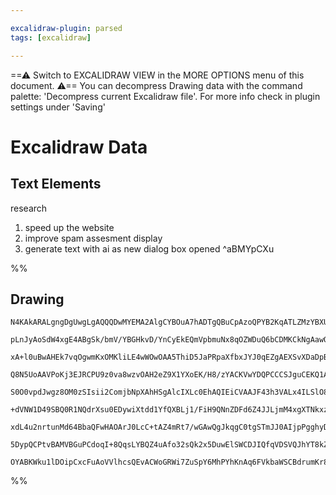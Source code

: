 ```yaml
---

excalidraw-plugin: parsed
tags: [excalidraw]

---
```

==⚠  Switch to EXCALIDRAW VIEW in the MORE OPTIONS menu of this document. ⚠== You can decompress Drawing data with the command palette: 'Decompress current Excalidraw file'. For more info check in plugin settings under 'Saving'


# Excalidraw Data
## Text Elements
research 

1. speed up the website 
2. improve spam assesment display 
3. generate text with ai as new dialog box opened ^aBMYpCXu

%%
## Drawing
```compressed-json
N4KAkARALgngDgUwgLgAQQQDwMYEMA2AlgCYBOuA7hADTgQBuCpAzoQPYB2KqATLZMzYBXUtiRoIACyhQ4zZAHoFAc0JRJQgEYA6bGwC2CgF7N6hbEcK4OCtptbErHALRY8RMpWdx8Q1TdIEfARcZgRmBShcZQUebQA2bQB2GjoghH0EDihmbgBtcDBQMBKIEm4IXAAhAFkATTgAYQANIVSSyFhECqgsKHbSzG5nePiAFn5SmGGeeIBWbR4AZjGl

pLnJyAoSdW4xgE4ABgSk/bmV/YBGHkvD/YnCyEkEQmVpbmuNx8qOZWDuQ6bCDMKCkNgAawQjTY+DYpAqAGJLghkciBpBNLhsODlGChBxiNDYfCJKDrMw4LhAtl0RAAGaEfD4ADKsH+EkEHlpILBkIA6jtJNw+N8eRCEKyYOz0JzykC8W8OOFcmhLkC2JTsGppqrDoDvrjhHAAJLEFWoPIAXSBdPImVN3A4QiZQMIBKwFVwh1peIJSuY5qdLtFCAQ

xA+l0uBwAHEk7vqOgwmKxOMKliLE4wWOwOAA5ThiD5JaPRpaXfbxJYJ0qEZgAEXSvXDaDpBDCQM0wgJAFFgplsuarUChHBiLgm0WLklp/EeLM1d9Ydiw9xW/h299eph+hJAmEqdhJKgADocU+XbSoCmh4ioEeodQIVAUBD2NRP09xVCEfRwMGMK9KX0VBQjCZh+ygVBHApfBcBgE8OCWS9lCyJhxyfLdIO2dQQMIEDmFQJUKCgqxYWUVBO0wVANV

Q8N5UoAAVPoKj3EJRCPU9z0va8wzvOAH2eZ9X1YXoEK/H8/zYACKVwYDQPCCCSJguCEKQ1AUKVchRMw581CPXA8NCQiEGIxwCDYcjKOoxAlTo746U4KBmUIIxxF4atIAc7IADFZMZHVUC+RNMIAQSIZQuAkYI6X6IEsygcwCDC15IvQKANVpPRsgMzSHTQIN8HVUhXjdAgmO3FjwjYw8EK4wCbz4gSnxfN9RM/S8JP/J8ZLkgMFKySDoJ8FTTzUj

S0O0vpdJwgz8OM0zSIsii2ComjbNpXAhHSgAlcIXLc0EhAQIEiCVAAJF43h3VALx4ILSlO8FHWdfBCgAX0mYoa2bdAAHkAEcAEU4HLMLaS6NzoGYoEhjQEYkjGBJ4kOZY7tWe5ziBALnGWfZtGjOY5jGeJY3urZBW4aMgWeV53jQO6gWsP43I84FQXFIk4URVEUSQDssRxX1CRhLnSXIDgZOpWL7MZFk2Uh2U7MTMV+Qp+mgRViV5YqRWfWERVlQ

+dVNW1D49SBQ0R1NQdrXsu0EDywiXtdd1YfQXBLj1/FiH9QNnZDFd6Z4JJLjmM4xgXTNkxzbglji6POHzDhCzQeJ9iSWdix4fZXXrRtA4fUgjo7LtiF7DIBr94NExHMcJ1VJIljmFH4gRknm5Ot0nvy/3EyXSEfrXDdguYiQfUY0f0FpLynP24VWZn3z9H87gyah7dkoiipoulqPSAS9xN9S6AMqBLKojdJhHYKoqSo4MrJ4gDatrYXbWFc7hDuO

xdL4u2nrtunMd64BbaQFwHAOArJ0LcC+tAZ4mRt7/wGAwQgJkqgC0tgSTmJJ0AIjpPgghyDsAiClsaXo+hWS8ihCLHBEAkS8zRJMCAxDSCkPIeg7EmDhbEh6OLSWA0iEkIGmQjI3lZaSmlMCGEcpCjMKEdkERFD2aq2ILsdWsiWFsIyJQ8UEiFbSKVpATRwjyHbX1pIX2RsNHyKgIo36JtYBm2rHI1hJjRGOSXivNA90XFaP0N5RyzkP702ccYhR

5DypQCPtvBAMVBGuPCdoqI+8QqsLYBQZ4uAfo32sQk2x5DuwElSWCDJIQfqVDSVQJhYT8kZGKekhi8BIZC2QcwbAYImTNEpncbQlxkaoyJksDGcdZFtI6fgOoewI69MuOmaMnwmFGDYAYGB3x6AECOsKd61SbGKLMd7Sxu5S7INxCQIJbkeDONOcQVkCA4CryYdcmobBiAIEKbgTQwRB5tm/qUa52DVmJiqDCcppBlCYgABQ3CSNQXglwYVwoRcc

OYABKWku1lDOipCxcFuAoVVlhcsQEvACWoGRWi7ZuSpY6MhPYhKnAq6FVkbaWSCBdrumKr8QFpQsgfK+Z/IuvzSjYCIPctAX8gT3wQeKwV6otqnQOoKylpQ7AACsEDYByMye+cBnmvPeZ8guQ8hWVE1YQRgDFln4G5Z0JpOt0hmtTGfIQIIDCNO6D3auD02DLm+euIVkBYIghCmai1VrnpMmAWAD6dAGTBHNMAN6IA3pAA==
```
%%
